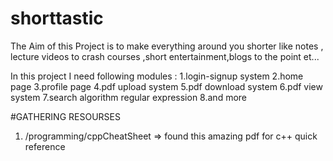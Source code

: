 # shorttastic
The Aim of this Project is to make everything around you shorter like notes , lecture videos to crash courses ,short entertainment,blogs to the point et...


In this project I need following modules : 
1.login-signup system
2.home page
3.profile page
4.pdf upload system
5.pdf download system
6.pdf view system
7.search algorithm regular expression
8.and more

#GATHERING RESOURSES 
1. /programming/cppCheatSheet => found this amazing pdf for c++ quick reference
